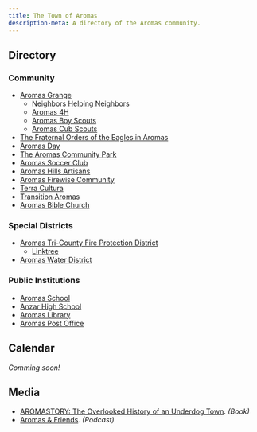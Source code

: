 ```yaml
---
title: The Town of Aromas
description-meta: A directory of the Aromas community.
---
```


## Directory

### Community

- [Aromas Grange](https://aromasgrange.org/)
  - [Neighbors Helping Neighbors](https://www.aromasnhn.org/ )
  - [Aromas 4H](https://cemonterey.ucanr.edu)
  - [Aromas Boy Scouts](https://aromasgrange.org/boy-scouts/) 
  - [Aromas Cub Scouts](#TODO)
- [The Fraternal Orders of the Eagles in Aromas](https://aromaseagles.org/ )
- [Aromas Day](https://aromasday.org/)
- [The Aromas Community Park](https://www.aromassportspark.org/ )
- [Aromas Soccer Club](https://www.aromassoccer.org/)
- [Aromas Hills Artisans](https://aromashillsartisans.com/)
- [Aromas Firewise Community](https://www.ranchoaromitasfwc.org/ )
- [Terra Cultura](https://terracultura.org/)
- [Transition Aromas](https://www.facebook.com/groups/657913787666940/)
- [Aromas Bible Church](https://aromasbiblechurch.wordpress.com/about-us/)

### Special Districts
- [Aromas Tri-County Fire Protection District](https://www.atcfire.org/)
  - [Linktree](https://linktr.ee/CAL_FIRE_BEU?utm_source=aromas.org)
- [Aromas Water District](https://www.aromaswaterdistrict.org/)

### Public Institutions
- [Aromas School](https://www.asjusd.org/o/aromas-school) 
- [Anzar High School](https://www.asjusd.org/o/anzar-high-school)
- [Aromas Library](https://www.countyofmonterey.gov/government/departments-i-z/library/locations/aromas-branch)
- [Aromas Post Office](https://tools.usps.com/locations/details/1353398)


## Calendar

_Comming soon!_

## Media

- [AROMASTORY: The Overlooked History of an Underdog Town](https://www.pajarovalleyhistory.org/aromastory-the-overlooked-history-of-an-underdog-town/). _(Book)_
- [Aromas & Friends](https://aromaspodcast.com/). _(Podcast)_
